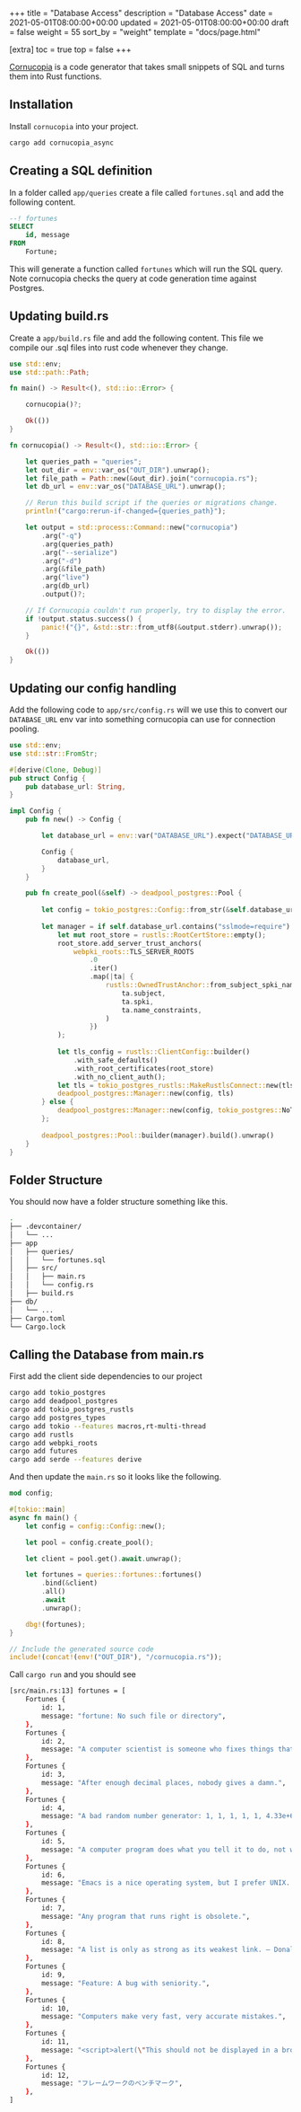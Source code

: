 +++
title = "Database Access"
description = "Database Access"
date = 2021-05-01T08:00:00+00:00
updated = 2021-05-01T08:00:00+00:00
draft = false
weight = 55
sort_by = "weight"
template = "docs/page.html"

[extra]
toc = true
top = false
+++

[Cornucopia](https://github.com/cornucopia-rs/cornucopia) is a code generator that takes small snippets of SQL and turns them into Rust functions.

## Installation

Install `cornucopia` into your project.

```sh
cargo add cornucopia_async
```

## Creating a SQL definition

In a folder called `app/queries` create a file called `fortunes.sql` and add the following content.

```sql
--! fortunes
SELECT 
    id, message
FROM 
    Fortune;
```

This will generate a function called `fortunes` which will run the SQL query. Note cornucopia checks the query at code generation time against Postgres.

## Updating build.rs

Create a `app/build.rs` file and add the following content. This file we compile our .sql files into rust code whenever they change.

```rust
use std::env;
use std::path::Path;

fn main() -> Result<(), std::io::Error> {

    cornucopia()?;

    Ok(())
}

fn cornucopia() -> Result<(), std::io::Error> {

    let queries_path = "queries";
    let out_dir = env::var_os("OUT_DIR").unwrap();
    let file_path = Path::new(&out_dir).join("cornucopia.rs");
    let db_url = env::var_os("DATABASE_URL").unwrap();

    // Rerun this build script if the queries or migrations change.
    println!("cargo:rerun-if-changed={queries_path}");

    let output = std::process::Command::new("cornucopia")
        .arg("-q")
        .arg(queries_path)
        .arg("--serialize")
        .arg("-d")
        .arg(&file_path)
        .arg("live")
        .arg(db_url)
        .output()?;

    // If Cornucopia couldn't run properly, try to display the error.
    if !output.status.success() {
        panic!("{}", &std::str::from_utf8(&output.stderr).unwrap());
    }

    Ok(())
}
```

## Updating our config handling

Add the following code to `app/src/config.rs` will we use this to convert our `DATABASE_URL` env var into something cornucopia can use for connection pooling.

```rust
use std::env;
use std::str::FromStr;

#[derive(Clone, Debug)]
pub struct Config {
    pub database_url: String,
}

impl Config {
    pub fn new() -> Config {

        let database_url = env::var("DATABASE_URL").expect("DATABASE_URL not set");

        Config {
            database_url,
        }
    }

    pub fn create_pool(&self) -> deadpool_postgres::Pool {
    
        let config = tokio_postgres::Config::from_str(&self.database_url).unwrap();
    
        let manager = if self.database_url.contains("sslmode=require") {
            let mut root_store = rustls::RootCertStore::empty();
            root_store.add_server_trust_anchors(
                webpki_roots::TLS_SERVER_ROOTS
                    .0
                    .iter()
                    .map(|ta| {
                        rustls::OwnedTrustAnchor::from_subject_spki_name_constraints(
                            ta.subject,
                            ta.spki,
                            ta.name_constraints,
                        )
                    })
            );
    
            let tls_config = rustls::ClientConfig::builder()
                .with_safe_defaults()
                .with_root_certificates(root_store)
                .with_no_client_auth();
            let tls = tokio_postgres_rustls::MakeRustlsConnect::new(tls_config);
            deadpool_postgres::Manager::new(config, tls)
        } else {
            deadpool_postgres::Manager::new(config, tokio_postgres::NoTls)
        };
    
        deadpool_postgres::Pool::builder(manager).build().unwrap()
    }
}
```

## Folder Structure

You should now have a folder structure something like this.

```sh
.
├── .devcontainer/
│   └── ...
├── app
│   ├── queries/
│   │   └── fortunes.sql
│   ├── src/
│   │   ├── main.rs
│   │   └── config.rs
│   ├── build.rs
├── db/
│   └── ...
├── Cargo.toml
└── Cargo.lock
```

## Calling the Database from main.rs

First add the client side dependencies to our project

```sh
cargo add tokio_postgres
cargo add deadpool_postgres
cargo add tokio_postgres_rustls
cargo add postgres_types
cargo add tokio --features macros,rt-multi-thread
cargo add rustls
cargo add webpki_roots
cargo add futures
cargo add serde --features derive
```

And then update the `main.rs` so it looks like the following.

```rust
mod config;

#[tokio::main]
async fn main() {
    let config = config::Config::new();

    let pool = config.create_pool();

    let client = pool.get().await.unwrap();

    let fortunes = queries::fortunes::fortunes()
        .bind(&client)
        .all()
        .await
        .unwrap();

    dbg!(fortunes);
}

// Include the generated source code
include!(concat!(env!("OUT_DIR"), "/cornucopia.rs"));

```

Call `cargo run` and you should see

```sh
[src/main.rs:13] fortunes = [
    Fortunes {
        id: 1,
        message: "fortune: No such file or directory",
    },
    Fortunes {
        id: 2,
        message: "A computer scientist is someone who fixes things that aren't broken.",
    },
    Fortunes {
        id: 3,
        message: "After enough decimal places, nobody gives a damn.",
    },
    Fortunes {
        id: 4,
        message: "A bad random number generator: 1, 1, 1, 1, 1, 4.33e+67, 1, 1, 1",
    },
    Fortunes {
        id: 5,
        message: "A computer program does what you tell it to do, not what you want it to do.",
    },
    Fortunes {
        id: 6,
        message: "Emacs is a nice operating system, but I prefer UNIX. — Tom Christaensen",
    },
    Fortunes {
        id: 7,
        message: "Any program that runs right is obsolete.",
    },
    Fortunes {
        id: 8,
        message: "A list is only as strong as its weakest link. — Donald Knuth",
    },
    Fortunes {
        id: 9,
        message: "Feature: A bug with seniority.",
    },
    Fortunes {
        id: 10,
        message: "Computers make very fast, very accurate mistakes.",
    },
    Fortunes {
        id: 11,
        message: "<script>alert(\"This should not be displayed in a browser alert box.\");</script>",
    },
    Fortunes {
        id: 12,
        message: "フレームワークのベンチマーク",
    },
]
```
